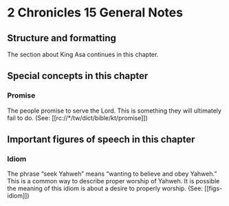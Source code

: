 # 2 Chronicles 15 General Notes
## Structure and formatting

The section about King Asa continues in this chapter.

## Special concepts in this chapter

### Promise
The people promise to serve the Lord. This is something they will ultimately fail to do. (See: [[rc://*/tw/dict/bible/kt/promise]])

## Important figures of speech in this chapter

### Idiom

The phrase “seek Yahweh” means “wanting to believe and obey Yahweh.” This is a common way to describe proper worship of Yahweh. It is possible the meaning of this idiom is about a desire to properly worship. (See: [[figs-idiom]])